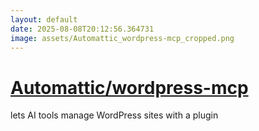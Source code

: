 ```yaml
---
layout: default
date: 2025-08-08T20:12:56.364731
image: assets/Automattic_wordpress-mcp_cropped.png
---
```


# [Automattic/wordpress-mcp](https://github.com/Automattic/wordpress-mcp)

lets AI tools manage WordPress sites with a plugin
